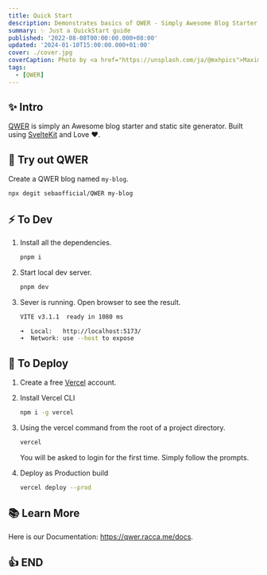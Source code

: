 ```yaml
---
title: Quick Start
description: Demonstrates basics of QWER - Simply Awesome Blog Starter. Built using SvelteKit and Love.
summary: ✨ Just a QuickStart guide
published: '2022-08-08T00:00:00.000+08:00'
updated: '2024-01-10T15:00:00.000+01:00'
cover: ./cover.jpg
coverCaption: Photo by <a href="https://unsplash.com/ja/@mxhpics">Maxime Horlaville</a> on <a href="https://unsplash.com/s/photos/start">Unsplash</a>
tags:
  - [QWER]
---
```


## ✨ Intro

[QWER](https://www.github.com/SebaOfficial/QWER) is simply an Awesome blog starter and static site generator. Built using [SvelteKit](https://kit.svelte.dev/) and Love ❤.

## 🎉 Try out QWER

Create a QWER blog named `my-blog`.

```sh
npx degit sebaofficial/QWER my-blog
```

## ⚡️ To Dev

1. Install all the dependencies.

   ```sh
   pnpm i
   ```

1. Start local dev server.

   ```sh
   pnpm dev
   ```

1. Sever is running. Open browser to see the result.

   ```sh
   VITE v3.1.1  ready in 1080 ms

   ➜  Local:   http://localhost:5173/
   ➜  Network: use --host to expose
   ```

## 🚀 To Deploy

1. Create a free [Vercel](https://vercel.com/) account.

1. Install Vercel CLI

   ```sh
   npm i -g vercel
   ```

1. Using the vercel command from the root of a project directory.

   ```sh
   vercel
   ```

   You will be asked to login for the first time. Simply follow the prompts.

1. Deploy as Production build

   ```sh
   vercel deploy --prod
   ```

## 📚 Learn More

Here is our Documentation: https://qwer.racca.me/docs.

## 👍 END
